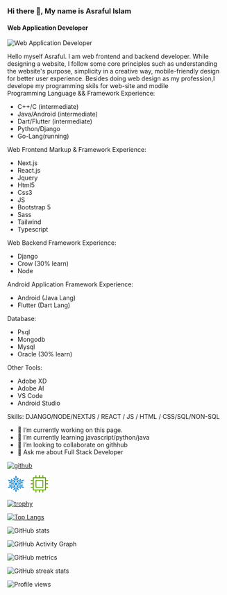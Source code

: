### Hi there 👋, My name is Asraful  Islam
#### Web Application Developer
![Web Application Developer](https://res.cloudinary.com/none909099/image/upload/v1674362743/profile_ms9ptf.png)

Hello myself Asraful.  I am  web frontend and backend developer.
 While designing a website, I follow some core principles such as
  understanding the website's purpose, simplicity in a creative way, mobile-friendly design for better user experience. 
Besides doing web design as my profession,I develope my programming skils for web-site and modile 
<br />
Programming Language && Framework Experience:
- C++/C (intermediate)
- Java/Android (intermediate)
- Dart/Flutter (intermediate) 
- Python/Django
- Go-Lang(running)

Web Frontend Markup & Framework Experience:
- Next.js
- React.js
- Jquery
- Html5
- Css3
- JS
- Bootstrap 5
- Sass
- Tailwind
- Typescript


Web Backend Framework Experience:
- Django
- Crow (30% learn)
- Node

Android Application Framework Experience:
- Android (Java Lang)
- Flutter (Dart Lang)

Database:
- Psql
- Mongodb
- Mysql
- Oracle (30% learn)

Other Tools:

- Adobe XD
- Adobe AI
- VS Code
- Android Studio 

Skills: DJANGO/NODE/NEXTJS / REACT / JS / HTML / CSS/SQL/NON-SQL

- 🔭 I’m currently working on this page. 
- 🌱 I’m currently learning javascript/python/java 
- 👯 I’m looking to collaborate on githhub 
- 💬 Ask me about Full Stack Developer 


[<img src='https://cdn.jsdelivr.net/npm/simple-icons@3.0.1/icons/github.svg' alt='github' height='40'>](https://github.com/asraful808088)  

<a href='https://archiveprogram.github.com/'><img src='https://raw.githubusercontent.com/acervenky/animated-github-badges/master/assets/acbadge.gif' width='40' height='40'></a> <a href='https://docs.github.com/en/developers'><img src='https://raw.githubusercontent.com/acervenky/animated-github-badges/master/assets/devbadge.gif' width='40' height='40'></a> 

[![trophy](https://github-profile-trophy.vercel.app/?username=asraful808088)](https://github.com/ryo-ma/github-profile-trophy)

[![Top Langs](https://github-readme-stats.vercel.app/api/top-langs/?username=asraful808088)](https://github.com/anuraghazra/github-readme-stats)

![GitHub stats](https://github-readme-stats.vercel.app/api?username=asraful808088&show_icons=true&count_private=true)  

![GitHub Activity Graph](https://activity-graph.herokuapp.com/graph?username=asraful808088)  

![GitHub metrics](https://metrics.lecoq.io/asraful808088)  

![GitHub streak stats](https://streak-stats.demolab.com/?user=asraful808088)  

![Profile views](https://gpvc.arturio.dev/asraful808088)  
